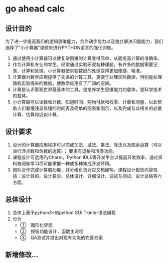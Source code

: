 # go ahead calc

## 设计目的
为了进一步提高我们的逻辑思维能力，合作动手能力以及独立解决问题能力，我们选择了“小计算器”课题来进行PYTHON语言的强化训练。

1. 通过使用小计算器可以使复杂困难的计算变得简单，从而提高计算的准确率。
2. 作为计算机专业的学生，经常通过实验研究各种课题，有许多的数据需要记录、计算和处理，小计算器使实验数据的处理变得更加便捷、精准。
3. 计算器为数学应用提供了先进的计算工具，更便于处理实际数据，特别是处理随机实验得来的数据，使数学应用有了广阔的空间。
4. 计算是认识客观世界最基本的工具，是培养学生思维能力的载体，是科学技术的载体。
5. 小计算器可以读数和计数、知道时间、购物付款和找零、计重和测量，以此帮助人们看懂浅显易懂的时间表及简单的图表和图示，以及完成与此相关的必要计算、估算和近似计算。

## 设计要求
1. 设计的计算器应用程序可以完成加法、减法、乘法、除法以及取余运算（可以进行浮点数和负数的运算）； 要求有退格和清零功能。
2. 课程设计可选用PyCharm，Python IDLE等开发平台以提高开发效率，通过资料查阅和学习尽可能掌握一种或多种集成开发环境。
3. 团队合作完成计算器功能，并分组负责对应文档编写，课程设计报告内容包括：设计目的、设计要求、总体设计、详细设计、调试与测试、设计总结等六方面。


## 总体设计
1. 总体上基于python3+的python GUI Tkinter语法编程
2. 分为
   - ①　图形化界面
   - ②　按钮功能设计，函数主流程
   - ③　QA测试并提出对现有功能的完善方案

## 新增修改...
